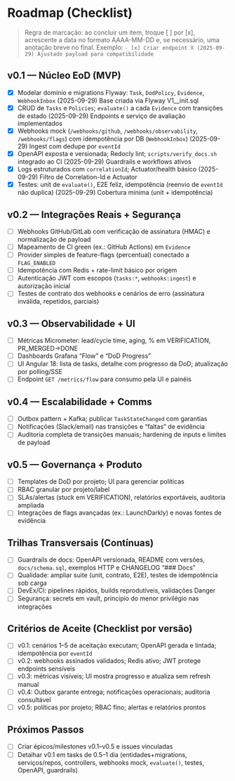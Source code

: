 # Roadmap (Checklist)

> Regra de marcação: ao concluir um item, troque [ ] por [x], acrescente a data no formato AAAA-MM-DD e, se necessário, uma anotação breve no final.
> Exemplo: `- [x] Criar endpoint X (2025-09-29) Ajustado payload para compatibilidade`

## v0.1 — Núcleo EoD (MVP)
- [x] Modelar domínio e migrations Flyway: `Task`, `DodPolicy`, `Evidence`, `WebhookInbox` (2025-09-29) Base criada via Flyway V1__init.sql
- [x] CRUD de `Tasks` e `Policies`; `evaluate()` a cada `Evidence` com transições de estado (2025-09-29) Endpoints e serviço de avaliação implementados
- [x] Webhooks mock (`/webhooks/github`, `/webhooks/observability`, `/webhooks/flags`) com idempotência por DB (`WebhookInbox`) (2025-09-29) Ingest com dedupe por `eventId`
- [x] OpenAPI exposta e versionada; Redocly lint; `scripts/verify_docs.sh` integrado ao CI (2025-09-29) Guardrails e workflows ativos
- [x] Logs estruturados com `correlationId`; Actuator/health básico (2025-09-29) Filtro de Correlation-Id e Actuator
- [x] Testes: unit de `evaluate()`, E2E feliz, idempotência (reenvio de `eventId` não duplica) (2025-09-29) Cobertura mínima (unit + idempotência)

## v0.2 — Integrações Reais + Segurança
- [ ] Webhooks GitHub/GitLab com verificação de assinatura (HMAC) e normalização de payload
- [ ] Mapeamento de CI green (ex.: GitHub Actions) em `Evidence`
- [ ] Provider simples de feature-flags (percentual) conectado a `FLAG_ENABLED`
- [ ] Idempotência com Redis + rate-limit básico por origem
- [ ] Autenticação JWT com escopos (`tasks:*`, `webhooks:ingest`) e autorização inicial
- [ ] Testes de contrato dos webhooks e cenários de erro (assinatura inválida, repetidos, parciais)

## v0.3 — Observabilidade + UI
- [ ] Métricas Micrometer: lead/cycle time, aging, % em VERIFICATION, PR_MERGED→DONE
- [ ] Dashboards Grafana “Flow” e “DoD Progress”
- [ ] UI Angular 18: lista de tasks, detalhe com progresso da DoD; atualização por polling/SSE
- [ ] Endpoint `GET /metrics/flow` para consumo pela UI e painéis

## v0.4 — Escalabilidade + Comms
- [ ] Outbox pattern + Kafka; publicar `TaskStateChanged` com garantias
- [ ] Notificações (Slack/email) nas transições e “faltas” de evidência
- [ ] Auditoria completa de transições manuais; hardening de inputs e limites de payload

## v0.5 — Governança + Produto
- [ ] Templates de DoD por projeto; UI para gerenciar políticas
- [ ] RBAC granular por projeto/label
- [ ] SLAs/alertas (stuck em VERIFICATION), relatórios exportáveis, auditoria ampliada
- [ ] Integrações de flags avançadas (ex.: LaunchDarkly) e novas fontes de evidência

## Trilhas Transversais (Contínuas)
- [ ] Guardrails de docs: OpenAPI versionada, README com versões, `docs/schema.sql`, exemplos HTTP e CHANGELOG “### Docs”
- [ ] Qualidade: ampliar suite (unit, contrato, E2E), testes de idempotência sob carga
- [ ] DevEx/CI: pipelines rápidos, builds reprodutíveis, validações Danger
- [ ] Segurança: secrets em vault, princípio do menor privilégio nas integrações

## Critérios de Aceite (Checklist por versão)
- [ ] v0.1: cenários 1–5 de aceitação executam; OpenAPI gerada e lintada; idempotência por `eventId`
- [ ] v0.2: webhooks assinados validados; Redis ativo; JWT protege endpoints sensíveis
- [ ] v0.3: métricas visíveis; UI mostra progresso e atualiza sem refresh manual
- [ ] v0.4: Outbox garante entrega; notificações operacionais; auditoria consultável
- [ ] v0.5: políticas por projeto; RBAC fino; alertas e relatórios prontos

## Próximos Passos
- [ ] Criar épicos/milestones v0.1–v0.5 e issues vinculadas
- [ ] Detalhar v0.1 em tasks de 0.5–1 dia (entidades+migrations, serviços/repos, controllers, webhooks mock, `evaluate()`, testes, OpenAPI, guardrails)
